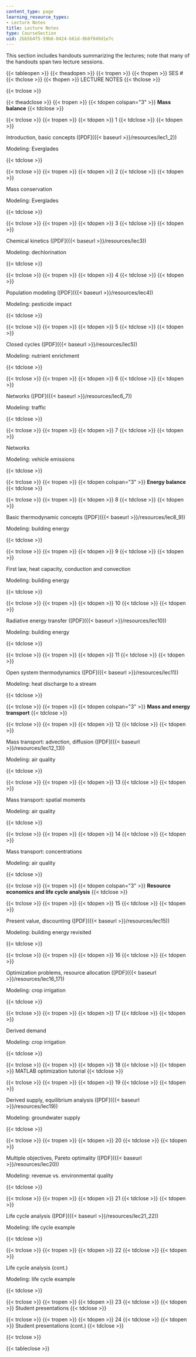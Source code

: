 ```yaml
---
content_type: page
learning_resource_types:
- Lecture Notes
title: Lecture Notes
type: CourseSection
uid: 2bb5b4f5-59b6-0424-b61d-8b6f049d1e7c
---
```


This section includes handouts summarizing the lectures; note that many of the handouts span two lecture sessions.

{{< tableopen >}}
{{< theadopen >}}
{{< tropen >}}
{{< thopen >}}
SES #
{{< thclose >}}
{{< thopen >}}
LECTURE NOTES
{{< thclose >}}

{{< trclose >}}

{{< theadclose >}}
{{< tropen >}}
{{< tdopen colspan="3" >}}
**Mass balance**
{{< tdclose >}}

{{< trclose >}}
{{< tropen >}}
{{< tdopen >}}
1
{{< tdclose >}}
{{< tdopen >}}


Introduction, basic concepts ([PDF]({{< baseurl >}}/resources/lec1_2))

Modeling: Everglades


{{< tdclose >}}

{{< trclose >}}
{{< tropen >}}
{{< tdopen >}}
2
{{< tdclose >}}
{{< tdopen >}}


Mass conservation

Modeling: Everglades


{{< tdclose >}}

{{< trclose >}}
{{< tropen >}}
{{< tdopen >}}
3
{{< tdclose >}}
{{< tdopen >}}


Chemical kinetics ([PDF]({{< baseurl >}}/resources/lec3))

Modeling: dechlorination


{{< tdclose >}}

{{< trclose >}}
{{< tropen >}}
{{< tdopen >}}
4
{{< tdclose >}}
{{< tdopen >}}


Population modeling ([PDF]({{< baseurl >}}/resources/lec4))

Modeling: pesticide impact


{{< tdclose >}}

{{< trclose >}}
{{< tropen >}}
{{< tdopen >}}
5
{{< tdclose >}}
{{< tdopen >}}


Closed cycles ([PDF]({{< baseurl >}}/resources/lec5))

Modeling: nutrient enrichment


{{< tdclose >}}

{{< trclose >}}
{{< tropen >}}
{{< tdopen >}}
6
{{< tdclose >}}
{{< tdopen >}}


Networks ([PDF]({{< baseurl >}}/resources/lec6_7))

Modeling: traffic


{{< tdclose >}}

{{< trclose >}}
{{< tropen >}}
{{< tdopen >}}
7
{{< tdclose >}}
{{< tdopen >}}


Networks

Modeling: vehicle emissions


{{< tdclose >}}

{{< trclose >}}
{{< tropen >}}
{{< tdopen colspan="3" >}}
**Energy balance**
{{< tdclose >}}

{{< trclose >}}
{{< tropen >}}
{{< tdopen >}}
8
{{< tdclose >}}
{{< tdopen >}}


Basic thermodynamic concepts ([PDF]({{< baseurl >}}/resources/lec8_9))

Modeling: building energy


{{< tdclose >}}

{{< trclose >}}
{{< tropen >}}
{{< tdopen >}}
9
{{< tdclose >}}
{{< tdopen >}}


First law, heat capacity, conduction and convection

Modeling: building energy


{{< tdclose >}}

{{< trclose >}}
{{< tropen >}}
{{< tdopen >}}
10
{{< tdclose >}}
{{< tdopen >}}


Radiative energy transfer ([PDF]({{< baseurl >}}/resources/lec10))

Modeling: building energy


{{< tdclose >}}

{{< trclose >}}
{{< tropen >}}
{{< tdopen >}}
11
{{< tdclose >}}
{{< tdopen >}}


Open system thermodynamics ([PDF]({{< baseurl >}}/resources/lec11))

Modeling: heat discharge to a stream


{{< tdclose >}}

{{< trclose >}}
{{< tropen >}}
{{< tdopen colspan="3" >}}
**Mass and energy transport**
{{< tdclose >}}

{{< trclose >}}
{{< tropen >}}
{{< tdopen >}}
12
{{< tdclose >}}
{{< tdopen >}}


Mass transport: advection, diffusion ([PDF]({{< baseurl >}}/resources/lec12_13))

Modeling: air quality


{{< tdclose >}}

{{< trclose >}}
{{< tropen >}}
{{< tdopen >}}
13
{{< tdclose >}}
{{< tdopen >}}


Mass transport: spatial moments

Modeling: air quality


{{< tdclose >}}

{{< trclose >}}
{{< tropen >}}
{{< tdopen >}}
14
{{< tdclose >}}
{{< tdopen >}}


Mass transport: concentrations

Modeling: air quality


{{< tdclose >}}

{{< trclose >}}
{{< tropen >}}
{{< tdopen colspan="3" >}}
**Resource economics and life cycle analysis**
{{< tdclose >}}

{{< trclose >}}
{{< tropen >}}
{{< tdopen >}}
15
{{< tdclose >}}
{{< tdopen >}}


Present value, discounting ([PDF]({{< baseurl >}}/resources/lec15))

Modeling: building energy revisited


{{< tdclose >}}

{{< trclose >}}
{{< tropen >}}
{{< tdopen >}}
16
{{< tdclose >}}
{{< tdopen >}}


Optimization problems, resource allocation ([PDF]({{< baseurl >}}/resources/lec16_17))

Modeling: crop irrigation


{{< tdclose >}}

{{< trclose >}}
{{< tropen >}}
{{< tdopen >}}
17
{{< tdclose >}}
{{< tdopen >}}


Derived demand

Modeling: crop irrigation


{{< tdclose >}}

{{< trclose >}}
{{< tropen >}}
{{< tdopen >}}
18
{{< tdclose >}}
{{< tdopen >}}
MATLAB optimization tutorial
{{< tdclose >}}

{{< trclose >}}
{{< tropen >}}
{{< tdopen >}}
19
{{< tdclose >}}
{{< tdopen >}}


Derived supply, equilibrium analysis ([PDF]({{< baseurl >}}/resources/lec19))

Modeling: groundwater supply


{{< tdclose >}}

{{< trclose >}}
{{< tropen >}}
{{< tdopen >}}
20
{{< tdclose >}}
{{< tdopen >}}


Multiple objectives, Pareto optimality ([PDF]({{< baseurl >}}/resources/lec20))

Modeling: revenue vs. environmental quality


{{< tdclose >}}

{{< trclose >}}
{{< tropen >}}
{{< tdopen >}}
21
{{< tdclose >}}
{{< tdopen >}}


Life cycle analysis ([PDF]({{< baseurl >}}/resources/lec21_22))

Modeling: life cycle example


{{< tdclose >}}

{{< trclose >}}
{{< tropen >}}
{{< tdopen >}}
22
{{< tdclose >}}
{{< tdopen >}}


Life cycle analysis (cont.)

Modeling: life cycle example


{{< tdclose >}}

{{< trclose >}}
{{< tropen >}}
{{< tdopen >}}
23
{{< tdclose >}}
{{< tdopen >}}
Student presentations
{{< tdclose >}}

{{< trclose >}}
{{< tropen >}}
{{< tdopen >}}
24
{{< tdclose >}}
{{< tdopen >}}
Student presentations (cont.)
{{< tdclose >}}

{{< trclose >}}

{{< tableclose >}}